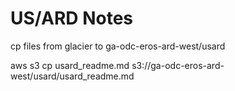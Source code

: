 # US/ARD Notes

cp files from glacier to ga-odc-eros-ard-west/usard

aws s3 cp usard_readme.md s3://ga-odc-eros-ard-west/usard/usard_readme.md
